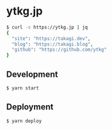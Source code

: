 # ytkg.jp

```bash
$ curl -s https://ytkg.jp | jq
{
  "site": "https://takagi.dev",
  "blog": "https://takagi.blog",
  "github": "https://github.com/ytkg"
}
```

## Development
```bash
$ yarn start
```

## Deployment
```bash
$ yarn deploy
```
